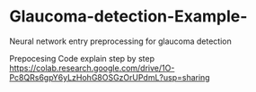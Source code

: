 # Glaucoma-detection-Example-
Neural network entry preprocessing for glaucoma detection

Prepocesing Code explain step by step
https://colab.research.google.com/drive/1O-Pc8QRs6gpY6yLzHohG8OSGzOrUPdmL?usp=sharing 

